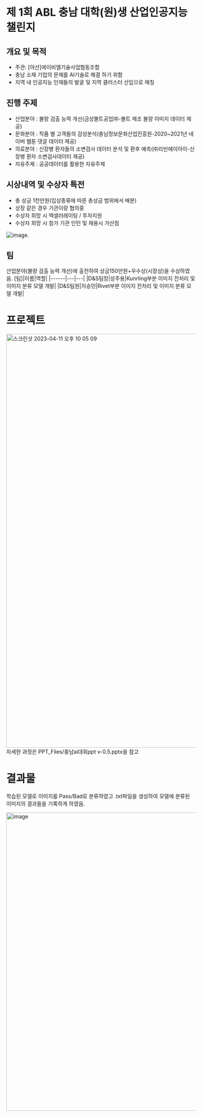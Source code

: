 # 제 1회 ABL 충남 대학(원)생 산업인공지능 챌린지  
## 개요 및 목적
-	주관: [아산]에이비엘기술사업협동조합  
-	충남 소재 기업의 문제를 AI기술로 해결 하기 위함  
-	지역 내 인공지능 인재들의 발굴 및 지역 클러스터 산입으로 매칭  
## 진행 주제
- 산업분야 : 불량 검출 능력 개선(금성볼트공업㈜-볼트 제조 불량 이미지 데이터 제공)
- 문화분야 : 작품 별 고객들의 감성분석(충남정보문화산업진흥원-2020~2021년 네이버 웹툰 댓글 데이터 제공)
- 의료분야 : 신장병 환자들의 소변검사 데이터 분석 및 환후 예측(㈜리빈에이아이-신장병 환자 소변검사데이터 제공) 
- 자유주제 : 공공데이터를 활용한 자유주제  
## 시상내역 및 수상자 특전
-	총 상금 1천만원(입상종류에 따른 총상금 범위에서 배분)
-	상장 같은 경우 기관이랑 협의중
-	수상자 희망 시 액샐러레이팅 / 투자지원
-	수상자 희망 시 참가 기관 인턴 및 채용시 가산점

![image](https://user-images.githubusercontent.com/98318326/231172275-b28df6b4-4f1b-41ff-9548-4069d5aaa2f8.png). 

## 팀
산업분야(불량 검출 능력 개선)에 출전하여 상금150만원+우수상(시장상)을 수상하였음.
[팀]|이름|역할|
|------|---|---|
|D&S팀장|성주용|Kunrling부분 이미지 전처리 및 이미지 분류 모델 개발|
|D&S팀원|지승민|Rivet부분 이미지 전처리 및 이미지 분류 모델 개발|

# 프로젝트  
<img width="1099" alt="스크린샷 2023-04-11 오후 10 05 09" src="https://user-images.githubusercontent.com/98318326/231172748-de7adf66-1be1-4c0f-bbc3-60646e7bdc5a.png">  
자세한 과정은 PPT_Files/충남ai대회ppt v-0.5.pptx을 참고

# 결과물
학습된 모델로 이미지를 Pass/Bad로 분류하였고 .txt파일을 생성하여 모델에 분류된 이미지의 결과들을 기록하게 하였음.  
  
  
<img width="792" alt="image" src="https://user-images.githubusercontent.com/98318326/231179806-bbfdd039-c1ba-4da8-a1d4-fea19b011c4e.png">

